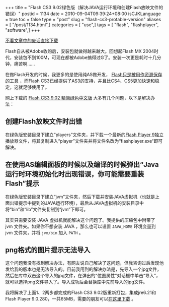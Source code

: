 +++
title = "Flash CS3 9.02绿色版（解决JAVA运行环境和创建Flash放映文件的错误）"
postid = 1134
date = 2010-09-04T09:39:24+08:00
isCJKLanguage = true
toc = false
type = "post"
slug = "flash-cs3-protable-version"
aliases = [ "/post/1134.html",]
categories = [ "use",]
tags = [ "flash", "flashplayer", "software",]
+++


[不看文章中的废话直接下载][1]


Flash自从被Adobe收购后，安装包就做得越来越大。回想起Flash MX 2004时代，安装包不到100M，可现在都被Adobe搞得过G了。安装一次更是耗时十几分钟，痛苦啊……

在做Flash开发的时候，我更多的是使用纯AS做开发， [Flash只是被用作资源保存的工具](https://blog.zengrong.net/post/1107.html) ，而Flash CS3已经提供了AS3的支持，并且比CS4、CS5更加快速和稳定，这就足够使用了。

网上下载的 [Flash CS3 9.02 精简绿色中文版](http://www.xdowns.com/soft/31/93/2007/Soft_39623.html) 大多有几个问题，以下是解决办法：

## 创建Flash放映文件时出错

在绿色版安装目录下建立“players”文件夹，并下载一个最新的[Flash Player 9](http://download.macromedia.com/pub/flashplayer/updaters/9/sa_flashplayer_9.exe)独立播放器文件，将其复制进入“player”文件夹并将文件名改为“flashplayer.exe“即可解决。

## 在使用AS编辑面板的时候以及编译的时候弹出“Java运行时环境初始化时出现错误，你可能需要重装Flash”提示  
    
在绿色版安装目录下建立“jvm”文件夹，然后下载并安装JAVA虚拟机（也就是上面出错提示中提到的JAVA运行环境），最后从JAVA虚拟机的安装目录中将“bin”和“lib”文件夹复制到“jvm”下即可。

其实只需要安装 JAVA 虚拟机就能解决这个问题了。我提供的压缩包中附带了 jvm 文件夹。如果你不想安装 JAVA ，那么也可以设置 `JAVA_HOME` 环境变量到 jvm 文件夹，并将 `jvm/bin` 加入 `PATH` 。

## png格式的图片提示无法导入

这个问题我没有找到解决办法，有网友说自己解决了这问题，但我咨询过后发现他发给我的版本也是无法导入的。目前我用到的解决办法是，先导入一个jpg文件，然后在库中双击这个导入的jpg文件，在弹出的“位图属性”对话框中单击“导入”，就可以选择png文件导入了。导入成功后会替换库中先前导入的jpg文件。

我将解决了上面1、2两步都完成的Flash CS3 9.02版重新打包，集成jre6.21和Flash Player 9.0.280，一共65MB，需要的朋友可以[在这里下载][1] 。

[1]: http://pan.baidu.com/s/1kTmlTbT